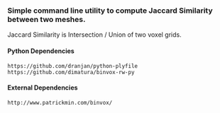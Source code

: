 ### Simple command line utility to compute Jaccard Similarity between two meshes.
Jaccard Similarity is Intersection / Union of two voxel grids.

#### Python Dependencies
```
https://github.com/dranjan/python-plyfile
https://github.com/dimatura/binvox-rw-py
```

#### External Dependencies
```
http://www.patrickmin.com/binvox/
```
